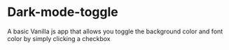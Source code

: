 # Dark-mode-toggle
A basic Vanilla js app that allows you toggle the background color and font color by simply clicking a checkbox
